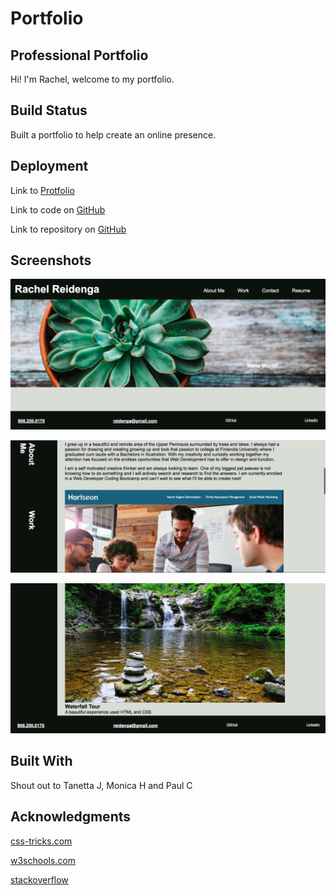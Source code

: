 # Portfolio
## Professional Portfolio

Hi! I'm Rachel, welcome to my portfolio.

## Build Status

Built a portfolio to help create an online presence.

## Deployment

Link to [Protfolio](http://Rachel-Reidenga/portfolio.github.io/)

Link to code on [GitHub](https://github.com/Rachel-Reidenga/portfolio/blob/Rachel-Reidenga.github.io/index.html)

Link to repository on [GitHub](https://github.com/Rachel-Reidenga/portfolio)

## Screenshots

![Top of Page](./screenshots/TopScreenshot.png)

![Middle of Page](./screenshots/AboutScreenshot.png)

![Bottom of Page](./screenshots/bottomScreenshot.png)

## Built With

Shout out to Tanetta J, Monica H and Paul C

## Acknowledgments

[css-tricks.com](https://css-tricks.com/)

[w3schools.com](https://www.w3schools.com/)

[stackoverflow](https://stackoverflow.com/)
